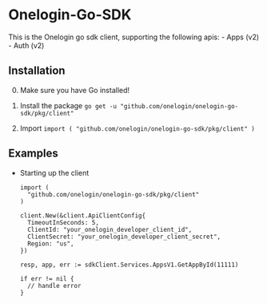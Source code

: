 # Onelogin-Go-SDK
  This is the Onelogin go sdk client, supporting the following apis:
    - Apps (v2)
    - Auth (v2)

## Installation
  0) Make sure you have Go installed!

  1) Install the package
    ```
    go get -u "github.com/onelogin/onelogin-go-sdk/pkg/client"
    ```
  2) Import
    ```
    import (
      "github.com/onelogin/onelogin-go-sdk/pkg/client"
    )
    ```
## Examples

  - Starting up the client
    ```
    import (
      "github.com/onelogin/onelogin-go-sdk/pkg/client"
    )

    client.New(&client.ApiClientConfig{
      TimeoutInSeconds: 5,
      ClientId: "your_onelogin_developer_client_id",
      ClientSecret: "your_onelogin_developer_client_secret",
      Region: "us",
    })

    resp, app, err := sdkClient.Services.AppsV1.GetAppById(11111)

    if err != nil {
      // handle error
    }
    ```
